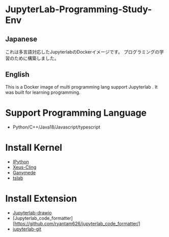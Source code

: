 # JupyterLab-Programming-Study-Env

## Japanese
これは多言語対応したJupyterlabのDockerイメージです。
プログラミングの学習のために構築しました。

## English
This is a Docker image of multi programming lang support Jupyterlab .
It was built for learning programming.

# Support Programming Language
* Python/C++/Java18/Javascript/typescript

# Install Kernel
* [IPython](https://ipython.org/)
* [Xeus-Cling](https://github.com/jupyter-xeus/xeus-cling)
* [Ganymede](https://github.com/allen-ball/ganymede)
* [tslab](https://github.com/yunabe/tslab)

# Install Extension
* [Jupyterlab-drawio](https://github.com/QuantStack/jupyterlab-drawio)
* [Jupyterlab_code_formatter][https://github.com/ryantam626/jupyterlab_code_formatter/]
* [jupyterlab-git](https://github.com/jupyterlab/jupyterlab-git)
